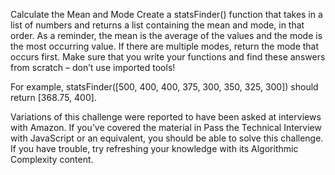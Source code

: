 Calculate the Mean and Mode
Create a statsFinder() function that takes in a list of numbers and returns a list containing the mean and mode, in that order. As a reminder, the mean is the average of the values and the mode is the most occurring value. If there are multiple modes, return the mode that occurs first. Make sure that you write your functions and find these answers from scratch – don’t use imported tools!

For example, statsFinder([500, 400, 400, 375, 300, 350, 325, 300]) should return [368.75, 400].

Variations of this challenge were reported to have been asked at interviews with Amazon. If you’ve covered the material in Pass the Technical Interview with JavaScript or an equivalent, you should be able to solve this challenge. If you have trouble, try refreshing your knowledge with its Algorithmic Complexity content.